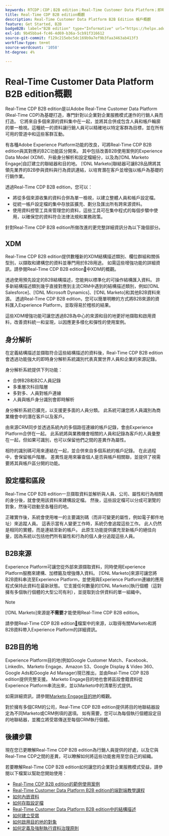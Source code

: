```yaml
---
keywords: RTCDP；CDP；B2B edition；Real-Time Customer Data Platform；即時客戶資料平台；real time cdp；b2b；cdp；Customer AI
title: Real-Time CDP B2B edition概觀
description: Real-Time Customer Data Platform B2B Edition 帳戶概觀
feature: Get Started, B2B
badgeB2B: label="B2B edition" type="Informative" url="https://helpx.adobe.com/legal/product-descriptions/real-time-customer-data-platform-b2b-edition-prime-and-ultimate-packages.html newtab=true"
exl-id: 9b45bba4-fc46-4d69-b36a-5cb91f316612
source-git-commit: f129c215ebc5dc169b9a7ef9b3faa3463ab413f3
workflow-type: tm+mt
source-wordcount: '1058'
ht-degree: 4%

---
```


# Real-Time Customer Data Platform B2B edition概觀

Real-Time CDP B2B edition是以Adobe Real-Time Customer Data Platform (Real-Time CDP)為基礎打造，專門針對以企業對企業服務模式運作的行銷人員而打造。 它將來自多個來源的資料集中在一起，並將其合併成包含人員和帳戶輪廓的單一檢視。這種統一的資料讓行銷人員可以精確地以特定客群為目標，並在所有可用的管道中和這些客群互動。

有各種Adobe Experience Platform功能的改良，可將Real-Time CDP B2B edition與其對應的B2C功能區分開來。 其中包括改善B2B使用案例的Experience Data Model (XDM)、升級身分解析和設定檔細分，以及為[!DNL Marketo Engage]自訂建立的聯結器和目的地。 [!DNL Marketo]聯結器可讓B2B品牌將其領先業界的B2B參與資料與行為資訊連結，以培育潛在客戶並增強以帳戶為基礎的行銷作業。

透過Real-Time CDP B2B edition，您可以：

* 將從多個來源收集的資料合併為單一檢視，以建立整體人員和帳戶設定檔。
* 從統一帳戶設定檔的集中存放區擴充、劃分及匯出所有跨來源資料。
* 使用資料控管工具來管理您的資料，這些工具可在集中程式的每個步驟中使用，以確保您的資料符合法律法規和業務政策。

針對Real-Time CDP B2B edition所做改進的更完整詳細資訊分為以下幾個部分。

## XDM

Real-Time CDP B2B edition提供數種新的XDM結構描述類別、欄位群組和關係型別，以擷取和建構您的資料並專門用於B2B用途。 如需這些增強功能的詳細資訊，請參閱Real-Time CDP B2B edition[&#128279;](./schemas/b2b.md)中XDM的概觀。

透過使用預先設定的B2B結構描述，您能夠以標準化的可操作結構匯入資料。 許多新結構描述類別幾乎直接對應到主流CRM中遇到的結構描述類別，例如[!DNL Salesforce]、[!DNL Microsoft Dynamics]、[!DNL Marketo]和其他B2B資料來源。 透過Real-Time CDP B2B edition，您可以簡單明瞭的方式將B2B來源的資料匯入Experience Platform，並取得易於稽核的結果。

這些XDM增強功能可讓您透過B2B為中心的來源和目的地更好地擷取和啟用資料，改善資料統一和呈現，以因應更多樣化和彈性的使用案例。

## 身分解析

在定義結構描述並擷取符合這些結構描述的資料後，Real-Time CDP B2B edition會透過功能強大的即時身分解析系統識別代表真實世界人員和企業的來源記錄。

身分解析系統提供下列功能：

* 合併B2B和B2C人員記錄
* 多重層次科目階層
* 多對多、人員對帳戶連線
* 人員與帳戶身分識別會即時解析

身分解析系統已擴充，以支援更多面的人員分類。 此系統可讓您將人員識別為商業機會中的潛在客戶以及客戶。

由來源CRM同步並透過系統內的多個路徑連線的帳戶記錄，會由Experience Platform合併在一起。 此系統將與業務機會相關的人員和記錄為客戶的人員彙整在一起，但如果可識別，也可以保留他們之間的差異作為屬性。

相符的識別碼可用來連結在一起，並合併來自多個系統的帳戶記錄。 在此過程中，會保留帳戶階層。 差異性是用來審查個人是否與帳戶相關聯，並提供了視需要將其與帳戶區分開的功能。

## 設定檔和區段

Real-Time CDP B2B edition一旦擷取資料並解析與人員、公司、屬性和行為相關的身分後，就會使用該資料來建構設定檔。 然後，這些設定檔可以分成可瀏覽的對象，然後可啟動至各種目的地。

正確實作後，系統會使用唯一的主要識別碼（而非可變更的屬性，例如電子郵件地址）來追蹤人員。 這表示當有人變更工作時，系統仍會追蹤這些工作。 此人仍然是相同的實體，而是連結至新的帳戶。 此原生功能提供擴充至新帳戶的絕佳向量，因為系統以包括他們所有屬性和行為的個人身分追蹤這些人員。

## B2B來源

Experience Platform可讓您從外部來源擷取資料，同時使用Experience Platform服務來建構、加標籤及增強傳入資料。 [!DNL Marketo]來源可讓您將B2B資料串流至Experience Platform，並使用與Experience Platform連線的應用程式保持此資料在最新狀態。 它支援任何數量的[!DNL Marketo]執行個體（這對擁有多個執行個體的大型公司有利），並提取到合併資料的單一組織中。

>[!NOTE]
>
>[!DNL Marketo]來源是&#x200B;**不需要**&#x200B;才能使用Real-Time CDP B2B edition。

請參閱Real-Time CDP B2B edition[&#128279;](./sources/b2b.md)檔案中的來源，以取得有關Marketo和將B2B資料帶入Experience Platform的詳細資訊。

## B2B目的地

Experience Platform目的地(例如Google Customer Match、Facebook、LinkedIn、Marketo Engage、Amazon S3、Google Display &amp; Video 360、Google Ads和Google Ad Manager)現已推出，並由Real-Time CDP B2B edition提供完整支援。 Marketo Engage目的地也會將區段會籍資料從Experience Platform串流出來，並以Marketo中的清單形式提供。

如需詳細資訊，請參閱[Marketo Engage目的地](../destinations/catalog/adobe/marketo-engage.md)的概觀。

對於擁有多個CRM的公司，Real-Time CDP B2B edition提供將目的地聯結器設定為不同Marketo或CRM例項的選項。 如有需要，您可以為每個執行個體設定目的地聯結器，並獨立將受眾傳送至每個CRM執行個體。

## 後續步驟

現在您已更瞭解Real-Time CDP B2B edition為行銷人員提供的好處，以及它與Real-Time CDP之間的差異，可以瞭解如何將這些功能套用至您自己的組織。

若要瞭解Real-Time CDP B2B edition如何讓您的企業對企業服務模式受益，請參閱以下檔案以幫助您開始使用：

* [Real-Time CDP B2B edition的範例使用案例](./b2b-use-case.md)
* [Real-Time Customer Data Platform B2B edition的端對端教學課程](./b2b-tutorial.md)
* [如何內嵌資料](./sources/b2b.md)
* [如何存取設定檔](./profile/profile-overview.md)
* [Real-Time Customer Data Platform B2B edition中的結構描述](./schemas/b2b.md)
* [如何建立受眾](./segmentation/b2b.md)
* [如何啟用目的地的對象](./destinations/b2b.md)
* [如何定義及強制執行資料治理原則](./privacy/data-governance-overview.md)
